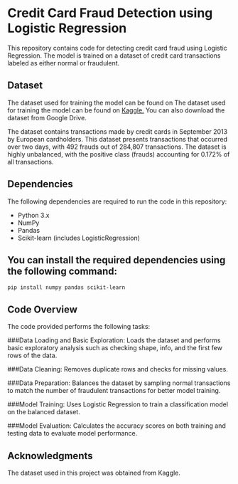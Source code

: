 # Credit Card Fraud Detection using Logistic Regression
This repository contains code for detecting credit card fraud using Logistic Regression. The model is trained on a dataset of credit card transactions labeled as either normal or fraudulent.

## Dataset
The dataset used for training the model can be found on 
The dataset used for training the model can be found on [Kaggle.](https://www.kaggle.com/datasets/mlg-ulb/creditcardfraud) You can also download the dataset from Google Drive.

The dataset contains transactions made by credit cards in September 2013 by European cardholders. This dataset presents transactions that occurred over two days, with 492 frauds out of 284,807 transactions. The dataset is highly unbalanced, with the positive class (frauds) accounting for 0.172% of all transactions.

## Dependencies
The following dependencies are required to run the code in this repository:
- Python 3.x
- NumPy
- Pandas
- Scikit-learn (includes LogisticRegression)

## You can install the required dependencies using the following command:
``` pip install numpy pandas scikit-learn ```

## Code Overview
The code provided performs the following tasks:

###Data Loading and Basic Exploration:
Loads the dataset and performs basic exploratory analysis such as checking shape, info, and the first few rows of the data.

###Data Cleaning:
Removes duplicate rows and checks for missing values.

###Data Preparation:
Balances the dataset by sampling normal transactions to match the number of fraudulent transactions for better model training.

###Model Training:
Uses Logistic Regression to train a classification model on the balanced dataset.

###Model Evaluation:
Calculates the accuracy scores on both training and testing data to evaluate model performance.

## Acknowledgments
The dataset used in this project was obtained from Kaggle.
